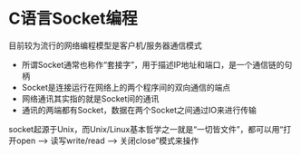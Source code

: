 # C语言Socket编程

目前较为流行的网络编程模型是客户机/服务器通信模式

*  所谓Socket通常也称作“套接字”，用于描述IP地址和端口，是一个通信链的句柄
*  Socket是连接运行在网络上的两个程序间的双向通信的端点
*  网络通讯其实指的就是Socket间的通讯
*  通讯的两端都有Socket，数据在两个Socket之间通过IO来进行传输

socket起源于Unix，而Unix/Linux基本哲学之一就是“一切皆文件”，都可以用“打开open –> 读写write/read –> 关闭close”模式来操作
